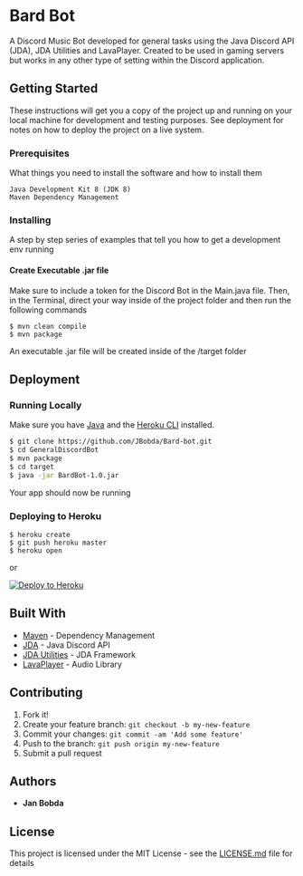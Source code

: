 # Bard Bot 

A Discord Music Bot developed for general tasks using the Java Discord API (JDA), JDA Utilities and LavaPlayer. Created to be used in gaming servers but works in any other type of setting within the Discord application.

## Getting Started

These instructions will get you a copy of the project up and running on your local machine for development and testing purposes. See deployment for notes on how to deploy the project on a live system.

### Prerequisites

What things you need to install the software and how to install them

```
Java Development Kit 8 (JDK 8)
Maven Dependency Management
```

### Installing

A step by step series of examples that tell you how to get a development env running

#### Create Executable .jar file
Make sure to include a token for the Discord Bot in the Main.java file. Then, in the Terminal, direct your way inside of the project folder and then run the following commands

```
$ mvn clean compile
$ mvn package
```

An executable .jar file will be created inside of the /target folder

## Deployment

### Running Locally

Make sure you have [Java](https://www.java.com/en/download/manual.jsp) and the [Heroku CLI](https://cli.heroku.com/) installed.

```sh
$ git clone https://github.com/JBobda/Bard-bot.git
$ cd GeneralDiscordBot
$ mvn package
$ cd target
$ java -jar BardBot-1.0.jar
```

Your app should now be running

### Deploying to Heroku

```
$ heroku create
$ git push heroku master
$ heroku open
```
or

[![Deploy to Heroku](https://www.herokucdn.com/deploy/button.png)](https://heroku.com/deploy)

## Built With

* [Maven](https://maven.apache.org/) - Dependency Management
* [JDA](https://github.com/DV8FromTheWorld/JDA) - Java Discord API
* [JDA Utilities](https://github.com/JDA-Applications/JDA-Utilities) - JDA Framework
* [LavaPlayer](https://github.com/sedmelluq/lavaplayer) - Audio Library

## Contributing

1. Fork it!
2. Create your feature branch: `git checkout -b my-new-feature`
3. Commit your changes: `git commit -am 'Add some feature'`
4. Push to the branch: `git push origin my-new-feature`
5. Submit a pull request 

## Authors

* **Jan Bobda** 

## License

This project is licensed under the MIT License - see the [LICENSE.md](https://github.com/JBobda/GeneralDiscordBot/blob/master/LICENSE) file for details
